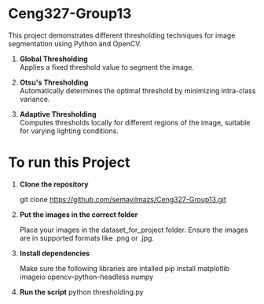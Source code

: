 # Ceng327-Group13

This project demonstrates different thresholding techniques for image segmentation using Python and OpenCV.

1. **Global Thresholding**  
   Applies a fixed threshold value to segment the image.

2. **Otsu's Thresholding**  
   Automatically determines the optimal threshold by minimizing intra-class variance.

3. **Adaptive Thresholding**  
   Computes thresholds locally for different regions of the image, suitable for varying lighting conditions.

# To run this Project


1. **Clone the repository**


   git clone https://github.com/semayilmazs/Ceng327-Group13.git

2. **Put the images in the correct folder**


   Place your images in the dataset_for_project folder. Ensure the images are in supported formats like .png or .jpg.

3. **Install dependencies**


   Make sure the following libraries are intalled
   pip install matplotlib imageio opencv-python-headless numpy


4. **Run the script**
   python thresholding.py 

